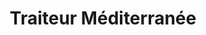 ---
title: "Traiteur Méditerranée"
url: /chateauneuf-sur-loire/traiteur-mediterranee/
shop: boucherie
---